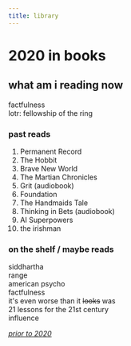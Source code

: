 ```yaml
---
title: library
---
```



# 2020 in books


## what am i reading now
factfulness  
lotr: fellowship of the ring  
  
  
### past reads
1. Permanent Record
1. The Hobbit
1. Brave New World
1. The Martian Chronicles
1. Grit (audiobook)
1. Foundation
1. The Handmaids Tale
1. Thinking in Bets (audiobook)
1. AI Superpowers
1. the irishman


### on the shelf / maybe reads
siddhartha  
range  
american psycho  
factfulness  
it's even worse than it ~~looks~~ was  
21 lessons for the 21st century  
influence  
  
*[prior to 2020](booklist)*  

